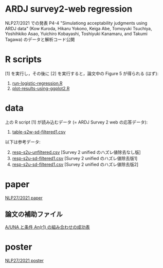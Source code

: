 # ARDJ survey2-web regression

NLP27/2021 での発表 P4-4 "Simulationg acceptability judgments using ARDJ data" (Kow Kuroda, Hikaru Yokono, Keiga Abe, Tomoyuki Tsuchiya, Yoshihkiko Asao, Yuichiro Kobayashi, Toshiyuki Kanamaru, and Takumi Tagawa) のデータと解析コード公開

# R scripts

[1] を実行し，その後に [2] を実行すると，論文中の Figure 5 が得られる (はず):

1. [run-logistic-regression.R](run-logistic-regression.R)
2. [plot-results-using-ggplot2.R](plot-results-using-ggplot2.R)

# data

上の R script [1] が読み込むデータ (= ARDJ Survey 2 web の応答データ):

1. [table-s2w-sd-filtered1.csv](table-s2w-sd-filtered1.csv)

以下は参考データ:

2. [resp-s2u-unfiltered.csv](resp-s2u-unfiltered2.csv) [Survey 2 unified のハズレ値除去なし版]
3. [resp-s2u-sd-filtered1.csv](resp-s2u-sd-filtered1.csv) [Survey 2 unified のハズレ値除去版1]
4. [resp-s2u-sd-filtered1.csv](resp-s2u-sd-filtered2.csv) [Survey 2 unified のハズレ値除去版2]

# paper

[NLP27/2021 paper](https://www.dropbox.com/s/3k5kxfcrekbxgwv/ARDJ-s2w-regression-nlp27.pdf?dl=0)

## 論文の補助ファイル

[A/UNA と条件 An(r1) の組み合わせの成功表](glm-fittings-by-Ax.xlsx)

# poster

[NLP27/2021 poster](https://www.dropbox.com/s/yj7kzs4wn14cnzm/ARDJ-s2w-regression-nlp27-poster-r2.pdf?dl=0)

